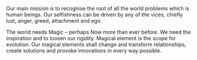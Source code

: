 Our main mission is to recognise the root of all the world problems which is human beings.
Our selfishness can be driven by any of the vices, chiefly lust, anger, greed, attachment and ego.

The world needs Magic – perhaps Now more than ever before.  We need the inspiration and to loosen our rigidity. Magical element is the scope for evolution.
Our magical elements shall change and transform relationships, create solutions and provoke innovations in every way possible.
